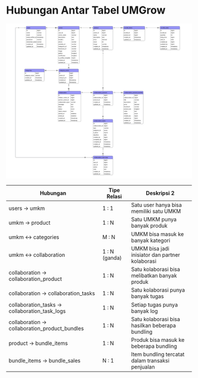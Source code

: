 # Hubungan Antar Tabel UMGrow

<img src="gambar_ERD/ERD.jpg" alt="ERD UMGrow" width="700"/>


| Hubungan                                      | Tipe Relasi   | Deskripsi        2                                |
| --------------------------------------------- | ------------- | ------------------------------------------------ |
| users → umkm                                  | 1 : 1         | Satu user hanya bisa memiliki satu UMKM          |
| umkm → product                                | 1 : N         | Satu UMKM punya banyak produk                    |
| umkm ↔ categories                             | M : N         | UMKM bisa masuk ke banyak kategori               |
| umkm ↔ collaboration                          | 1 : N (ganda) | UMKM bisa jadi inisiator dan partner kolaborasi  |
| collaboration → collaboration_product         | 1 : N         | Satu kolaborasi bisa melibatkan banyak produk    |
| collaboration → collaboration_tasks           | 1 : N         | Satu kolaborasi punya banyak tugas               |
| collaboration_tasks → collaboration_task_logs | 1 : N         | Setiap tugas punya banyak log                    |
| collaboration → collaboration_product_bundles | 1 : N         | Satu kolaborasi bisa hasilkan beberapa bundling  |
| product → bundle_items                        | 1 : N         | Produk bisa masuk ke beberapa bundling           |
| bundle_items → bundle_sales                   | N : 1         | Item bundling tercatat dalam transaksi penjualan |


